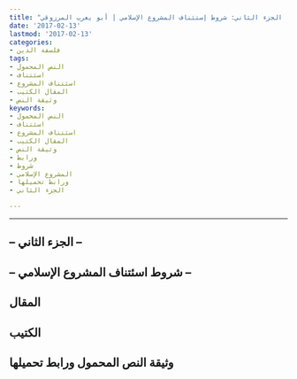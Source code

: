 ```yaml
---
title: "المشروع الحضاري الإسلامي: شروطه الروحية والسياسية واستراتيجية تحقيقه | الجزء الثاني: شروط إستئناف المشروع الإسلامي | أبو يعرب المرزوقي"
date: '2017-02-13'
lastmod: '2017-02-13'
categories:
- فلسفة الدين
tags:
- النص المحمول
- اسئتناف
- اسئتناف المشروع
- المقال الكتيب
- وثيقة النص
keywords:
- النص المحمول
- اسئتناف
- اسئتناف المشروع
- المقال الكتيب
- وثيقة النص
- ورابط
- شروط
- المشروع الإسلامي
- ورابط تحميلها
- الجزء الثاني

---
```

****

## **– الجزء الثاني –**

## **– شروط اسئتناف المشروع الإسلامي –**

## المقال

## الكتيب

## وثيقة النص المحمول ورابط تحميلها

###